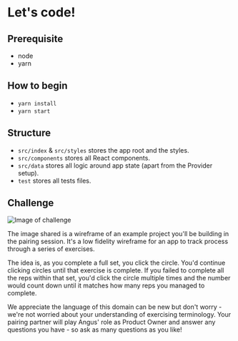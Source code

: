 # Let's code!

## Prerequisite

- node
- yarn

## How to begin

- `yarn install`
- `yarn start`

## Structure

- `src/index` & `src/styles` stores the app root and the styles.
- `src/components` stores all React components.
- `src/data` stores all logic around app state (apart from the Provider setup).
- `test` stores all tests files.

## Challenge

![Image of challenge](https://d3vv6lp55qjaqc.cloudfront.net/items/1C07350U3W2r1l333X1W/GatherContent_Pairing_Session_Wireframe.png?X-CloudApp-Visitor-Id=1968203&v=ac3d48c2)

The image shared is a wireframe of an example project you'll be building in the pairing session. It's a low fidelity wireframe for an app to track process through a series of exercises.

The idea is, as you complete a full set, you click the circle. You'd continue clicking circles until that exercise is complete. If you failed to complete all the reps within that set, you'd click the circle multiple times and the number would count down until it matches how many reps you managed to complete.

We appreciate the language of this domain can be new but don't worry - we're not worried about your understanding of exercising terminology. Your pairing partner will play Angus' role as Product Owner and answer any questions you have - so ask as many questions as you like!
